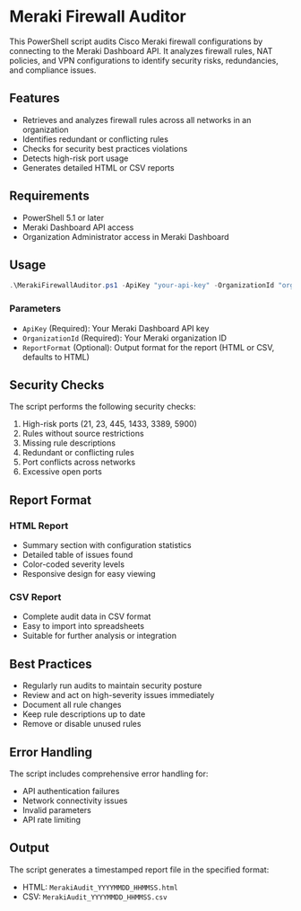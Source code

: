 # Meraki Firewall Auditor

This PowerShell script audits Cisco Meraki firewall configurations by connecting to the Meraki Dashboard API. It analyzes firewall rules, NAT policies, and VPN configurations to identify security risks, redundancies, and compliance issues.

## Features

- Retrieves and analyzes firewall rules across all networks in an organization
- Identifies redundant or conflicting rules
- Checks for security best practices violations
- Detects high-risk port usage
- Generates detailed HTML or CSV reports

## Requirements

- PowerShell 5.1 or later
- Meraki Dashboard API access
- Organization Administrator access in Meraki Dashboard

## Usage

```powershell
.\MerakiFirewallAuditor.ps1 -ApiKey "your-api-key" -OrganizationId "org-id" -ReportFormat "HTML"
```

### Parameters

- `ApiKey` (Required): Your Meraki Dashboard API key
- `OrganizationId` (Required): Your Meraki organization ID
- `ReportFormat` (Optional): Output format for the report (HTML or CSV, defaults to HTML)

## Security Checks

The script performs the following security checks:

1. High-risk ports (21, 23, 445, 1433, 3389, 5900)
2. Rules without source restrictions
3. Missing rule descriptions
4. Redundant or conflicting rules
5. Port conflicts across networks
6. Excessive open ports

## Report Format

### HTML Report
- Summary section with configuration statistics
- Detailed table of issues found
- Color-coded severity levels
- Responsive design for easy viewing

### CSV Report
- Complete audit data in CSV format
- Easy to import into spreadsheets
- Suitable for further analysis or integration

## Best Practices

- Regularly run audits to maintain security posture
- Review and act on high-severity issues immediately
- Document all rule changes
- Keep rule descriptions up to date
- Remove or disable unused rules

## Error Handling

The script includes comprehensive error handling for:
- API authentication failures
- Network connectivity issues
- Invalid parameters
- API rate limiting

## Output

The script generates a timestamped report file in the specified format:
- HTML: `MerakiAudit_YYYYMMDD_HHMMSS.html`
- CSV: `MerakiAudit_YYYYMMDD_HHMMSS.csv`

